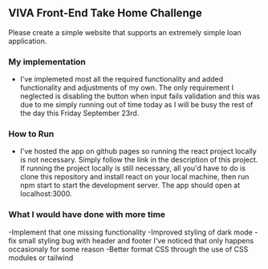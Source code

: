 ## VIVA Front-End Take Home Challenge

Please create a simple website that supports an extremely simple loan application.

### My implementation

- I've implemeted most all the required functionality and added functionality and adjustments of my own. The only requirement I neglected is disabling the button when input fails validation and this was due to me simply running out of time today as I will be busy the rest of the day this Friday September 23rd.

### How to Run

- I've hosted the app on github pages so running the react project locally is not necessary. Simply follow the link in the description of this project. If running the project locally is still necessary, all you'd have to do is clone this repository and install react on your local machine, then run npm start to start the development server. The app should open at localhost:3000.

### What I would have done with more time

-Implement that one missing functionality
-Improved styling of dark mode
-fix small styling bug with header and footer I've noticed that only happens occasionaly for some reason
-Better format CSS through the use of CSS modules or tailwind
